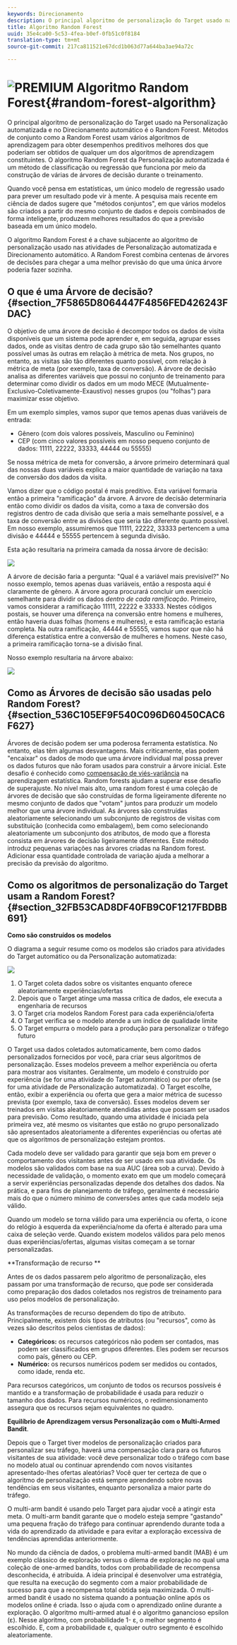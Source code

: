 ```yaml
---
keywords: Direcionamento
description: O principal algoritmo de personalização do Target usado na Personalização automatizada e no Direcionamento automático é o Random Forest. Métodos de conjunto como a Random Forest usam vários algoritmos de aprendizagem para obter desempenhos preditivos melhores dos que poderiam ser obtidos de qualquer um dos algoritmos de aprendizagem constituintes. O algoritmo Random Forest da Personalização automatizada é um método de classificação ou regressão que funciona por meio da construção de várias de árvores de decisão durante o treinamento.
title: Algoritmo Random Forest
uuid: 35e4ca00-5c53-4fea-b0ef-0fb51c0f8184
translation-type: tm+mt
source-git-commit: 217ca811521e67dcd1b063d77a644ba3ae94a72c

---
```



# ![PREMIUM](/help/assets/premium.png) Algoritmo Random Forest{#random-forest-algorithm}

O principal algoritmo de personalização do Target usado na Personalização automatizada e no Direcionamento automático é o Random Forest. Métodos de conjunto como a Random Forest usam vários algoritmos de aprendizagem para obter desempenhos preditivos melhores dos que poderiam ser obtidos de qualquer um dos algoritmos de aprendizagem constituintes. O algoritmo Random Forest da Personalização automatizada é um método de classificação ou regressão que funciona por meio da construção de várias de árvores de decisão durante o treinamento.

Quando você pensa em estatísticas, um único modelo de regressão usado para prever um resultado pode vir à mente. A pesquisa mais recente em ciência de dados sugere que "métodos conjuntos", em que vários modelos são criados a partir do mesmo conjunto de dados e depois combinados de forma inteligente, produzem melhores resultados do que a previsão baseada em um único modelo.

O algoritmo Random Forest é a chave subjacente ao algoritmo de personalização usado nas atividades de Personalização automatizada e Direcionamento automático. A Random Forest combina centenas de árvores de decisões para chegar a uma melhor previsão do que uma única árvore poderia fazer sozinha.

## O que é uma Árvore de decisão? {#section_7F5865D8064447F4856FED426243FDAC}

O objetivo de uma árvore de decisão é decompor todos os dados de visita disponíveis que um sistema pode aprender e, em seguida, agrupar esses dados, onde as visitas dentro de cada grupo são tão semelhantes quanto possível umas às outras em relação à métrica de meta. Nos grupos, no entanto, as visitas são tão diferentes quanto possível, com relação à métrica de meta (por exemplo, taxa de conversão). A árvore de decisão analisa as diferentes variáveis que possui no conjunto de treinamento para determinar como dividir os dados em um modo MECE (Mutualmente-Exclusivo-Coletivamente-Exaustivo) nesses grupos (ou "folhas") para maximizar esse objetivo.

Em um exemplo simples, vamos supor que temos apenas duas variáveis de entrada:

* Gênero (com dois valores possíveis, Masculino ou Feminino)
* CEP (com cinco valores possíveis em nosso pequeno conjunto de dados: 11111, 22222, 33333, 44444 ou 55555)

Se nossa métrica de meta for conversão, a árvore primeiro determinará qual das nossas duas variáveis explica a maior quantidade de variação na taxa de conversão dos dados da visita.

Vamos dizer que o código postal é mais preditivo. Esta variável formaria então a primeira "ramificação" da árvore. A árvore de decisão determinaria então como dividir os dados da visita, como a taxa de conversão dos registros dentro de cada divisão que seria a mais semelhante possível, e a taxa de conversão entre as divisões que seria tão diferente quanto possível. Em nosso exemplo, assumiremos que 11111, 22222, 33333 pertencem a uma divisão e 44444 e 55555 pertencem à segunda divisão.

Esta ação resultaria na primeira camada da nossa árvore de decisão:

![](assets/decsion_tree_1.png)

A árvore de decisão faria a pergunta: "Qual é a variável mais previsível?" No nosso exemplo, temos apenas duas variáveis, então a resposta aqui é claramente de gênero. A árvore agora procurará concluir um exercício semelhante para dividir os dados *dentro de cada ramificação*. Primeiro, vamos considerar a ramificação 11111, 22222 e 33333. Nestes códigos postais, se houver uma diferença na conversão entre homens e mulheres, então haveria duas folhas (homens e mulheres), e esta ramificação estaria completa. Na outra ramificação, 44444 e 55555, vamos supor que não há diferença estatística entre a conversão de mulheres e homens. Neste caso, a primeira ramificação torna-se a divisão final.

Nosso exemplo resultaria na árvore abaixo:

![](assets/decsion_tree_2.png)

## Como as Árvores de decisão são usadas pelo Random Forest?  {#section_536C105EF9F540C096D60450CAC6F627}

Árvores de decisão podem ser uma poderosa ferramenta estatística. No entanto, elas têm algumas desvantagens. Mais criticamente, elas podem "encaixar" os dados de modo que uma árvore individual mal possa prever os dados futuros que não foram usados para construir a árvore inicial. Este desafio é conhecido como [compensação de viés-variância](https://en.wikipedia.org/wiki/Bias%E2%80%93variance_tradeoff) na aprendizagem estatística. Random forests ajudam a superar esse desafio de superajuste. No nível mais alto, uma random forest é uma coleção de árvores de decisão que são construídas de forma ligeiramente diferente no mesmo conjunto de dados que "votam" juntos para produzir um modelo melhor que uma árvore individual. As árvores são construídas aleatoriamente selecionando um subconjunto de registros de visitas com substituição (conhecida como embalagem), bem como selecionando aleatoriamente um subconjunto dos atributos, de modo que a floresta consista em árvores de decisão ligeiramente diferentes. Este método introduz pequenas variações nas árvores criadas na Random forest. Adicionar essa quantidade controlada de variação ajuda a melhorar a precisão da previsão do algoritmo.

## Como os algoritmos de personalização do Target usam a Random Forest?  {#section_32FB53CAD8DF40FB9C0F1217FBDBB691}

**Como são construídos os modelos**

O diagrama a seguir resume como os modelos são criados para atividades do Target automático ou da Personalização automatizada:

![](assets/random_forest_flow.png)

1. O Target coleta dados sobre os visitantes enquanto oferece aleatoriamente experiências/ofertas
1. Depois que o Target atinge uma massa crítica de dados, ele executa a engenharia de recursos
1. O Target cria modelos Random Forest para cada experiência/oferta
1. O Target verifica se o modelo atende a um índice de qualidade limite
1. O Target empurra o modelo para a produção para personalizar o tráfego futuro

O Target usa dados coletados automaticamente, bem como dados personalizados fornecidos por você, para criar seus algoritmos de personalização. Esses modelos preveem a melhor experiência ou oferta para mostrar aos visitantes. Geralmente, um modelo é construído por experiência (se for uma atividade do Target automático) ou por oferta (se for uma atividade de Personalização automatizada). O Target escolhe, então, exibir a experiência ou oferta que gera a maior métrica de sucesso prevista (por exemplo, taxa de conversão). Esses modelos devem ser treinados em visitas aleatoriamente atendidas antes que possam ser usados para previsão. Como resultado, quando uma atividade é iniciada pela primeira vez, até mesmo os visitantes que estão no grupo personalizado são apresentados aleatoriamente a diferentes experiências ou ofertas até que os algoritmos de personalização estejam prontos.

Cada modelo deve ser validado para garantir que seja bom em prever o comportamento dos visitantes antes de ser usado em sua atividade. Os modelos são validados com base na sua AUC (área sob a curva). Devido à necessidade de validação, o momento exato em que um modelo começará a servir experiências personalizadas depende dos detalhes dos dados. Na prática, e para fins de planejamento de tráfego, geralmente é necessário mais do que o número mínimo de conversões antes que cada modelo seja válido.

Quando um modelo se torna válido para uma experiência ou oferta, o ícone do relógio à esquerda da experiência/nome da oferta é alterado para uma caixa de seleção verde. Quando existem modelos válidos para pelo menos duas experiências/ofertas, algumas visitas começam a se tornar personalizadas.

**Transformação de recurso **

Antes de os dados passarem pelo algoritmo de personalização, eles passam por uma transformação de recurso, que pode ser considerada como preparação dos dados coletados nos registros de treinamento para uso pelos modelos de personalização.

As transformações de recurso dependem do tipo de atributo. Principalmente, existem dois tipos de atributos (ou "recursos", como às vezes são descritos pelos cientistas de dados):

* **Categóricos:** os recursos categóricos não podem ser contados, mas podem ser classificados em grupos diferentes. Eles podem ser recursos como país, gênero ou CEP.
* **Numérico:** os recursos numéricos podem ser medidos ou contados, como idade, renda etc.

Para recursos categóricos, um conjunto de todos os recursos possíveis é mantido e a transformação de probabilidade é usada para reduzir o tamanho dos dados. Para recursos numéricos, o redimensionamento assegura que os recursos sejam equivalentes no quadro.

**Equilíbrio de Aprendizagem versus Personalização com o Multi-Armed Bandit**.

Depois que o Target tiver modelos de personalização criados para personalizar seu tráfego, haverá uma compensação clara para os futuros visitantes de sua atividade: você deve personalizar todo o tráfego com base no modelo atual ou continuar aprendendo com novos visitantes apresentado-lhes ofertas aleatórias? Você quer ter certeza de que o algoritmo de personalização está sempre aprendendo sobre novas tendências em seus visitantes, enquanto personaliza a maior parte do tráfego.

O multi-arm bandit é usando pelo Target para ajudar você a atingir esta meta. O multi-arm bandit garante que o modelo esteja sempre "gastando" uma pequena fração do tráfego para continuar aprendendo durante toda a vida do aprendizado da atividade e para evitar a exploração excessiva de tendências aprendidas anteriormente.

No mundo da ciência de dados, o problema multi-armed bandit (MAB) é um exemplo clássico de exploração versus o dilema de exploração no qual uma coleção de one-armed bandits, todos com probabilidade de recompensa desconhecida, é atribuída. A ideia principal é desenvolver uma estratégia, que resulta na execução do segmento com a maior probabilidade de sucesso para que a recompensa total obtida seja maximizada. O multi-armed bandit é usado no sistema quando a pontuação online após os modelos online é criada. Isso o ajuda com o aprendizado online durante a exploração. O algoritmo multi-armed atual é o algoritmo ganancioso epsílon (ε). Nesse algoritmo, com probabilidade 1- ε, o melhor segmento é escolhido. E, com a probabilidade ε, qualquer outro segmento é escolhido aleatoriamente.
